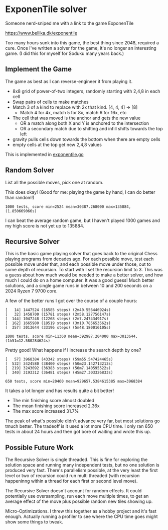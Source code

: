 # ExponenTile solver

Someone nerd-sniped me with a link to the game ExponenTile

https://www.bellika.dk/exponentile

Too many hours sunk into this game, the best thing since 2048, required a cure.
Once I've written a solver for the game, it's no longer an interesting game.
(I did this for myself for Soduku many years back.)

## Implement the Game

The game as best as I can reverse-engineer it from playing it.

* 8x8 grid of power-of-two integers, randomly starting with 2,4,8 in each cell
* Swap pairs of cells to make matches
* Match 3 of a kind to replace with 2x that kind. [4, 4, 4] -> [8]
  * Match 4 for 4x, match 5 for 8x, match 6 for 16x, etc 
* The cell that was moved is the anchor and gets the new value
  * OR a match along both X and Y is anchored to the intersection
  * OR a secondary match due to shifting and infill shifts towards the top left
* gravity pulls cells down towards the bottom when there are empty cells
* empty cells at the top get new 2,4,8 values

This is implemented in [exponentile.go](exponentile.go)

## Random Solver

List all the possible moves, pick one at random.

This does okay! (Good for me: playing the game by hand, I can do better than random!)

```
1000 tests, score min=2524 mean=30387.268000 max=135884, (1.850669066s)
```

I can beat the average random game, but I haven't played 1000 games and my high score is not yet up to 135884.

## Recursive Solver

This is the basic game playing solver that goes back to the original Chess playing programs from decades ago.
For each possible move, test each possible move under that, and each possible move under those, out to some depth of recursion.
To start with I set the recursion limit to 3.
This was a guess about how much would be needed to make a better solver, and how much I could do on a home computer.
It was a good guess!
Much better solutions, and a single game runs in between 10 and 200 seconds on a 2024 Ryzen 7 9700 core.

A few of the better runs I got over the course of a couple hours:

```
[   14] 1447524 (16585 steps) (2m40.556446924s)
[   32] 1458700 (15781 steps) (2m58.127756147s)
[  144] 1047248 (12268 steps) (2m7.247434917s)
[  162] 1665980 (18519 steps) (3m10.785653562s)
[  357] 3013644 (33196 steps) (5m48.180016105s)

1000 tests, score min=11360 mean=392987.204000 max=3013644, (1h51m12.580284624s)
```

Pretty good! What happens if I increase the search depth by one?

```
[   57] 3968384 (43342 steps) (59m55.547424465s)
[  532] 3424580 (38400 steps) (50m23.142713213s)
[  219] 3243092 (36383 steps) (50m7.140595522s)
[  340] 3193312 (36481 steps) (45m27.303326833s)

650 tests, score min=20460 mean=929657.5384615385 max=3968384
```

It takes a lot longer and has results quite a bit better!

* The min finishing score almost doubled
* The mean finishing score increased 2.36x
* The max score increased 31.7%

The peak of what's possible didn't advance very far, but most solutions go tmuch better.
The tradeoff is it used a lot more CPU time.
I only ran 650 tests in about 24 hours and then got bore of waiting and wrote this up.

## Possible Future Work

The Recursive Solver is single threaded.
This is fine for exploring the solution space and running many independent tests, but no one solution is produced very fast.
There's parallelism possible, at the very least the first level or two of recursion could run multi threaded (with recursion happeninng within a thread for each first or second level move).

The Recursive Solver doesn't account for random effects.
It could potentially use oversampling, run each move multiple times, to get an average effect of the move plus possible random new tiles showing up.

Micro-Optimizations. I threw this together as a hobby project and it's fast enough.
Actually running a profiler to see where the CPU time goes might show some things to tweak.
